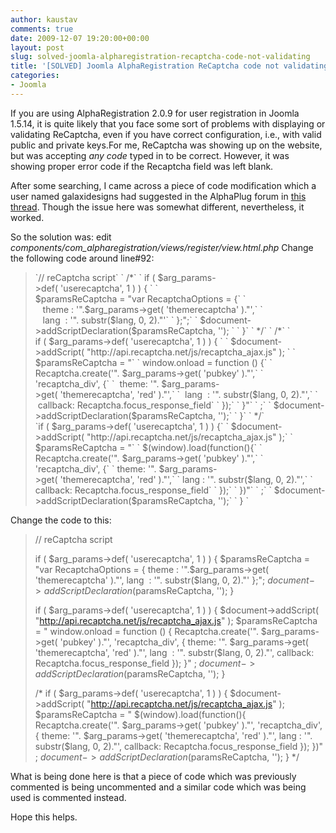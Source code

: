 ```yaml
---
author: kaustav
comments: true
date: 2009-12-07 19:20:00+00:00
layout: post
slug: solved-joomla-alpharegistration-recaptcha-code-not-validating
title: '[SOLVED] Joomla AlphaRegistration ReCaptcha code not validating'
categories:
- Joomla
---
```





If you are using AlphaRegistration 2.0.9 for user registration in Joomla 1.5.14, it is quite likely that you face some sort of problems with displaying or validating ReCaptcha, even if you have correct configuration, i.e., with valid public and private keys.For me, ReCaptcha was showing up on the website, but was accepting _any code_ typed in to be correct. However, it was showing proper error code if the Recaptcha field was left blank.

After some searching, I came across a piece of code modification which a user named galaxidesigns had suggested in the AlphaPlug forum in [this thread](http://www.alphaplug.com/index.php/forum.html?func=view&catid=29&id=7611&limit=6&start=6#8017). Though the issue here was somewhat different, nevertheless, it worked.<!-- more -->



So the solution was:
edit _components/com_alpharegistration/views/register/view.html.php_
Change the following code around line#92:


<blockquote>`// reCaptcha script`
` /*`
` if ( $arg_params->def( 'userecaptcha', 1 ) ) { `
` $paramsReCaptcha = "var RecaptchaOptions = {`
`    theme : '".$arg_params->get( 'themerecaptcha' )."',`
`    lang  : '". substr($lang, 0, 2)."'`
` };";`
` $document->addScriptDeclaration($paramsReCaptcha, ''); `
` }`
` */`
` /*`
` if ( $arg_params->def( 'userecaptcha', 1 ) ) { `
` $document->addScript( "http://api.recaptcha.net/js/recaptcha_ajax.js" ); `
` $paramsReCaptcha = "`
` window.onload = function () {`
` Recaptcha.create('". $arg_params->get( 'pubkey' )."',`
` 'recaptcha_div', {`
`  theme: '". $arg_params->get( 'themerecaptcha', 'red' )."',`
`  lang  : '". substr($lang, 0, 2)."',`
`  callback: Recaptcha.focus_response_field`
` });`
` }"`
` ;`
` $document->addScriptDeclaration($paramsReCaptcha, '');`
` }`
` */`
`if ( $arg_params->def( 'userecaptcha', 1 ) ) {`
` $document->addScript( "http://api.recaptcha.net/js/recaptcha_ajax.js" );`
` $paramsReCaptcha = "`
` $(window).load(function(){`
` Recaptcha.create('". $arg_params->get( 'pubkey' )."',`
` 'recaptcha_div', {`
` theme: '". $arg_params->get( 'themerecaptcha', 'red' )."',`
` lang : '". substr($lang, 0, 2)."',`
` callback: Recaptcha.focus_response_field`
` });`
` })"`
` ;`
` $document->addScriptDeclaration($paramsReCaptcha, '');`
` } `</blockquote>


Change the code to this:


<blockquote>

// reCaptcha script

if ( $arg_params->def( 'userecaptcha', 1 ) ) {
$paramsReCaptcha = "var RecaptchaOptions = {
theme : '".$arg_params->get( 'themerecaptcha' )."',
lang  : '". substr($lang, 0, 2)."'
};";
$document->addScriptDeclaration($paramsReCaptcha, '');
}



if ( $arg_params->def( 'userecaptcha', 1 ) ) {
$document->addScript( "http://api.recaptcha.net/js/recaptcha_ajax.js" );
$paramsReCaptcha = "
window.onload = function () {
Recaptcha.create('". $arg_params->get( 'pubkey' )."',
'recaptcha_div', {
theme: '". $arg_params->get( 'themerecaptcha', 'red' )."',
lang  : '". substr($lang, 0, 2)."',
callback: Recaptcha.focus_response_field
});
}"
;
$document->addScriptDeclaration($paramsReCaptcha, '');
}

/*
if ( $arg_params->def( 'userecaptcha', 1 ) ) {
$document->addScript( "http://api.recaptcha.net/js/recaptcha_ajax.js" );
$paramsReCaptcha = "
$(window).load(function(){
Recaptcha.create('". $arg_params->get( 'pubkey' )."',
'recaptcha_div', {
theme: '". $arg_params->get( 'themerecaptcha', 'red' )."',
lang : '". substr($lang, 0, 2)."',
callback: Recaptcha.focus_response_field
});
})"
;
$document->addScriptDeclaration($paramsReCaptcha, '');
}
*/</blockquote>


What is being done here is that a piece of code which was previously commented is being uncommented and a similar code which was being used is commented instead.

Hope this helps.







